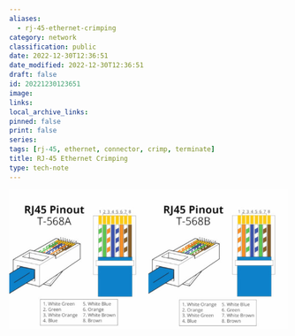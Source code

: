 ```yaml
---
aliases:
  - rj-45-ethernet-crimping
category: network
classification: public
date: 2022-12-30T12:36:51
date_modified: 2022-12-30T12:36:51
draft: false
id: 20221230123651
image: 
links: 
local_archive_links: 
pinned: false
print: false
series: 
tags: [rj-45, ethernet, connector, crimp, terminate]
title: RJ-45 Ethernet Crimping
type: tech-note
---
```


![](attachments/rj-45-ethernet-crimping.jpg)

